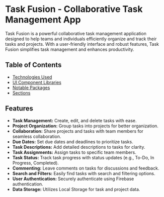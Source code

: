 # Task Fusion - Collaborative Task Management App

Task Fusion is a powerful collaborative task management application designed to help teams and individuals efficiently organize and track their tasks and projects. With a user-friendly interface and robust features, Task Fusion simplifies task management and enhances productivity.

## Table of Contents

- [Technologies Used](#technologies-used)
- [UI Component Libraries](#ui-component-libraries)
- [Notable Packages](#notable-packages)
- [Sections](#sections)

## Features

- **Task Management:** Create, edit, and delete tasks with ease.
- **Project Organization:** Group tasks into projects for better organization.
- **Collaboration:** Share projects and tasks with team members for seamless collaboration.
- **Due Dates:** Set due dates and deadlines to prioritize tasks.
- **Task Descriptions:** Add detailed descriptions to tasks for clarity.
- **Task Assignments:** Assign tasks to specific team members.
- **Task Status:** Track task progress with status updates (e.g., To-Do, In Progress, Completed).
- **Commenting:** Leave comments on tasks for discussions and feedback.
- **Search and Filters:** Easily find tasks with search and filtering options.
- **User Authentication:** Securely authenticate using Firebase authentication.
- **Data Storage:** Utilizes Local Storage for task and project data.
